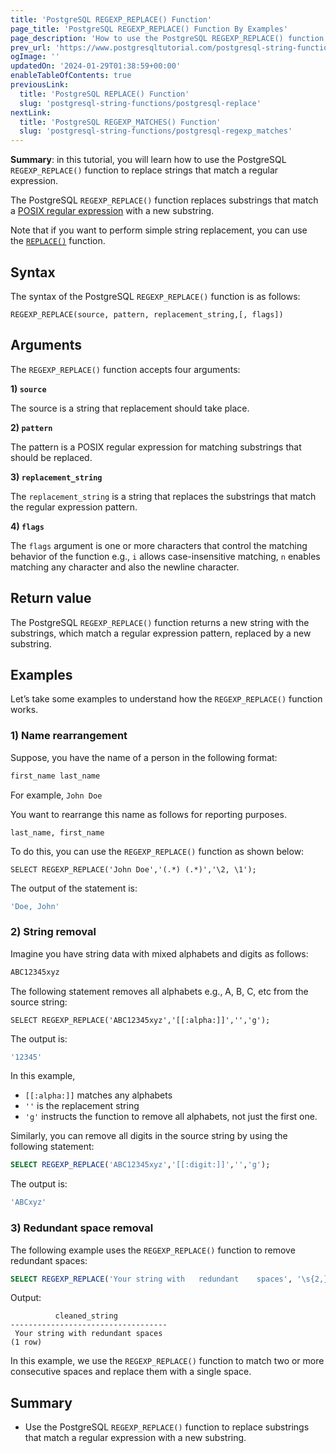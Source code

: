 ```yaml
---
title: 'PostgreSQL REGEXP_REPLACE() Function'
page_title: 'PostgreSQL REGEXP_REPLACE() Function By Examples'
page_description: 'How to use the PostgreSQL REGEXP_REPLACE() function to replace substrings that match a regular expression with a new substring.'
prev_url: 'https://www.postgresqltutorial.com/postgresql-string-functions/regexp_replace/'
ogImage: ''
updatedOn: '2024-01-29T01:38:59+00:00'
enableTableOfContents: true
previousLink:
  title: 'PostgreSQL REPLACE() Function'
  slug: 'postgresql-string-functions/postgresql-replace'
nextLink:
  title: 'PostgreSQL REGEXP_MATCHES() Function'
  slug: 'postgresql-string-functions/postgresql-regexp_matches'
---
```


**Summary**: in this tutorial, you will learn how to use the PostgreSQL `REGEXP_REPLACE()` function to replace strings that match a regular expression.

The PostgreSQL `REGEXP_REPLACE()` function replaces substrings that match a [POSIX regular expression](https://en.wikibooks.org/wiki/Regular_Expressions/POSIX-Extended_Regular_Expressions) with a new substring.

Note that if you want to perform simple string replacement, you can use the [`REPLACE()`](postgresql-replace) function.

## Syntax

The syntax of the PostgreSQL `REGEXP_REPLACE()` function is as follows:

```csssql
REGEXP_REPLACE(source, pattern, replacement_string,[, flags])
```

## Arguments

The `REGEXP_REPLACE()` function accepts four arguments:

**1\) `source`**

The source is a string that replacement should take place.

**2\) `pattern`**

The pattern is a POSIX regular expression for matching substrings that should be replaced.

**3\) `replacement_string`**

The `replacement_string` is a string that replaces the substrings that match the regular expression pattern.

**4\) `flags`**

The `flags` argument is one or more characters that control the matching behavior of the function e.g., `i` allows case\-insensitive matching, `n` enables matching any character and also the newline character.

## Return value

The PostgreSQL `REGEXP_REPLACE()` function returns a new string with the substrings, which match a regular expression pattern, replaced by a new substring.

## Examples

Let’s take some examples to understand how the `REGEXP_REPLACE()` function works.

### 1\) Name rearrangement

Suppose, you have the name of a person in the following format:

```php
first_name last_name
```

For example, `John Doe`

You want to rearrange this name as follows for reporting purposes.

```
last_name, first_name
```

To do this, you can use the `REGEXP_REPLACE()` function as shown below:

```
SELECT REGEXP_REPLACE('John Doe','(.*) (.*)','\2, \1');
```

The output of the statement is:

```sql
'Doe, John'
```

### 2\) String removal

Imagine you have string data with mixed alphabets and digits as follows:

```sql
ABC12345xyz
```

The following statement removes all alphabets e.g., A, B, C, etc from the source string:

```
SELECT REGEXP_REPLACE('ABC12345xyz','[[:alpha:]]','','g');
```

The output is:

```sql
'12345'
```

In this example,

- `[[:alpha:]]` matches any alphabets
- `''` is the replacement string
- `'g'` instructs the function to remove all alphabets, not just the first one.

Similarly, you can remove all digits in the source string by using the following statement:

```sql
SELECT REGEXP_REPLACE('ABC12345xyz','[[:digit:]]','','g');
```

The output is:

```sql
'ABCxyz'
```

### 3\) Redundant space removal

The following example uses the `REGEXP_REPLACE()` function to remove redundant spaces:

```sql
SELECT REGEXP_REPLACE('Your string with   redundant    spaces', '\s{2,}', ' ', 'g') AS cleaned_string;

```

Output:

```
          cleaned_string
-----------------------------------
 Your string with redundant spaces
(1 row)
```

In this example, we use the `REGEXP_REPLACE()` function to match two or more consecutive spaces and replace them with a single space.

## Summary

- Use the PostgreSQL `REGEXP_REPLACE()` function to replace substrings that match a regular expression with a new substring.

